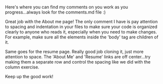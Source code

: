 Here's where you can find my comments on you work as you progress...always look for the comments.md file :)

Great job with the About me page! The only comment I have is pay attention to spacing and indentation in your files to make sure your code is organized clearly to anyone who reads it, especially when you need to make changes. For example, make sure all the elements inside the 'body' tag are children of it.

Same goes for the resume page. Really good job cloning it, just more attention to space. The 'About Me' and 'Resume' links are off center...try making them a separate row and control the spacing like we did with the column exercise.

Keep up the good work!
